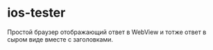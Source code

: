 ios-tester
==========

Простой браузер отображающий ответ в WebView и тотже ответ в сыром виде вместе с заголовками.
